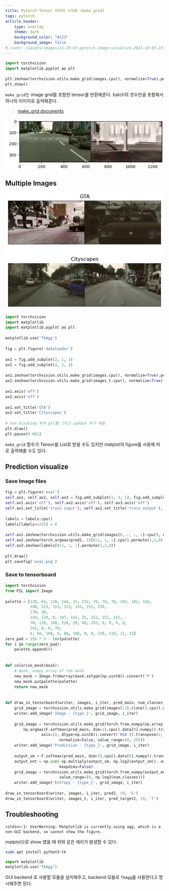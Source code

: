 ```yaml
---
title: Pytorch Tensor 이미지 시각화 (make_grid)
tags: pytorch
article_header:
    type: overlay
    theme: dark
    background_color: "#123"
    background_image: false
# cover: /assets/images/21-10-03-pytorch-image-visualize-2021-10-03-23-41-37.png
---
```


```python
import torchvision
import matplotlib.pyplot as plt

plt.imshow(torchvision.utils.make_grid(images.cpu(), normalize=True).permute(1,2,0))
plt.show()
```

`make_grid`는 image grid를 포함한 tensor를 반환해준다. batch의 갯수만큼 포함해서 하나의 이미지로 출력해준다.

<!--more-->

> [make_grid documents](https://pytorch.org/vision/stable/utils.html#torchvision.utils.make_grid)

![](/assets/images/21-10-03-pytorch-image-visualize-2021-10-03-23-15-38.png)

## Multiple Images

![](/assets/images/21-10-03-pytorch-image-visualize-2021-10-03-23-41-37.png)

```python
import torchvision
import matplotlib
import matplotlib.pyplot as plt

matplotlib.use('TkAgg')

fig = plt.figure('dataloader')

ax1 = fig.add_subplot(2, 1, 1)
ax2 = fig.add_subplot(2, 1, 2)

ax1.imshow(torchvision.utils.make_grid(images.cpu(), normalize=True).permute(1,2,0))
ax2.imshow(torchvision.utils.make_grid(images_t.cpu(), normalize=True).permute(1,2,0))

ax1.axis('off')
ax2.axis('off')

ax1.set_title('GTA')
ax2.set_title('Cityscapes')

# non-blocking 하게 plt를 그리고 update 하기 위함
plt.draw()
plt.pause(0.001)
```

`make_grid` 함수가 Tensor를 List로 받을 수도 있지만 matplot의 figure를 사용해 따로 출력해줄 수도 있다.

## Prediction visualize

### Save Image files

```py
fig = plt.figure('eval')
self.ax1, self.ax2, self.ax3 = fig.add_subplot(1, 3, 1), fig.add_subplot(1, 3, 2), fig.add_subplot(1, 3, 3)
self.ax1.axis('off'), self.ax2.axis('off'), self.ax3.axis('off')
self.ax1.set_title('train input'), self.ax2.set_title('train output'), self.ax3.set_title('train gt')

labels = labels.cpu()
labels[labels==255] = 0

self.ax1.imshow(torchvision.utils.make_grid(images[0, :, :, :].cpu(), normalize=True).permute(1,2,0))
self.ax2.imshow(torch.argmax(pred1, 1)[0:1, :, :].cpu().permute(1,2,0))
self.ax3.imshow(labels[0:1, :, :].permute(1,2,0))

plt.draw()
plt.savefig('eval.png')
```

### Save to tensorboard

```py
import torchvision
from PIL import Image

palette = [128, 64, 128, 244, 35, 232, 70, 70, 70, 102, 102, 156,
           190, 153, 153, 153, 153, 153, 250,
           170, 30,
           220, 220, 0, 107, 142, 35, 152, 251, 152,
           70, 130, 180, 220, 20, 60, 255, 0, 0, 0, 0,
           142, 0, 0, 70,
           0, 60, 100, 0, 80, 100, 0, 0, 230, 119, 11, 32]
zero_pad = 256 * 3 - len(palette)
for i in range(zero_pad):
    palette.append(0)


def colorize_mask(mask):
    # mask: numpy array of the mask
    new_mask = Image.fromarray(mask.astype(np.uint8)).convert('P')
    new_mask.putpalette(palette)
    return new_mask


def draw_in_tensorboard(writer, images, i_iter, pred_main, num_classes, type_):
    grid_image = torchvision.utils.make_grid(images[:3].clone().cpu().data, 3, normalize=True)
    writer.add_image('Image - {type_}', grid_image, i_iter)

    grid_image = torchvision.utils.make_grid(torch.from_numpy(np.array(colorize_mask(np.asarray(
        np.argmax(F.softmax(pred_main, dim=1).cpu().data[0].numpy().transpose(1, 2, 0),
                axis=2), dtype=np.uint8)).convert('RGB')).transpose(2, 0, 1)), 3,
                        normalize=False, value_range=(0, 255))
    writer.add_image('Prediction - {type_}', grid_image, i_iter)

    output_sm = F.softmax(pred_main, dim=1).cpu().data[0].numpy().transpose(1, 2, 0)
    output_ent = np.sum(-np.multiply(output_sm, np.log2(output_sm)), axis=2,
                        keepdims=False)
    grid_image = torchvision.utils.make_grid(torch.from_numpy(output_ent), 3, normalize=True,
                        value_range=(0, np.log2(num_classes)))
    writer.add_image('Entropy - {type_}', grid_image, i_iter)

draw_in_tensorboard(writer, images, i_iter, pred2, 19, 'S')
draw_in_tensorboard(writer, images_t, i_iter, pred_target2, 19, 'T')
```

## Troubleshooting

```
<stdin>:1: UserWarning: Matplotlib is currently using agg, which is a non-GUI backend, so cannot show the figure.
```

matplot으로 show 했을 때 위와 같은 에러가 발생할 수 있다. 

```sh
sudo apt install python3-tk
```

```python
import matplotlib
matplotlib.use('TkAgg')
```

GUI backend 로 사용할 모듈을 설치해주고, backend 모듈로 `TkAgg`를 사용한다고 명시해주면 된다.